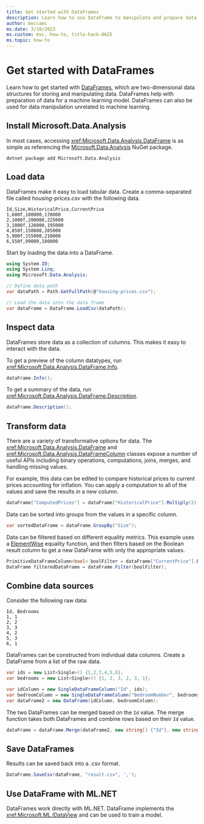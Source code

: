 ```yaml
---
title: Get started with DataFrames
description: Learn how to use DataFrame to manipulate and prepare data.
author: beccamc
ms.date: 3/10/2023
ms.custom: mvc, how-to, title-hack-0625
ms.topic: how-to
---
```


# Get started with DataFrames

Learn how to get started with [DataFrames](/dotnet/api/microsoft.data.analysis.dataframe), which are two-dimensional data structures for storing and manipulating data. DataFrames help with preparation of data for a machine learning model. DataFrames can also be used for data manipulation unrelated to machine learning.

## Install Microsoft.Data.Analysis

In most cases, accessing <xref:Microsoft.Data.Analysis.DataFrame> is as simple as referencing the [Microsoft.Data.Analysis](https://www.nuget.org/packages/Microsoft.Data.Analysis/) NuGet package.

```dotnetcli
dotnet package add Microsoft.Data.Analysis
```

## Load data

DataFrames make it easy to load tabular data. Create a comma-separated file called *housing-prices.csv* with the following data.

```text
Id,Size,HistoricalPrice,CurrentPrice
1,600f,100000,170000
2,1000f,200000,225000
3,1000f,126000,195000
4,850f,150000,205000
5,900f,155000,210000
6,550f,99000,180000
```

Start by loading the data into a DataFrame.

```csharp
using System.IO;
using System.Linq;
using Microsoft.Data.Analysis;

// Define data path
var dataPath = Path.GetFullPath(@"housing-prices.csv");

// Load the data into the data frame
var dataFrame = DataFrame.LoadCsv(dataPath);
```

## Inspect data

DataFrames store data as a collection of columns. This makes it easy to interact with the data.

To get a preview of the column datatypes, run <xref:Microsoft.Data.Analysis.DataFrame.Info>.

```csharp
dataFrame.Info();
```

To get a summary of the data, run <xref:Microsoft.Data.Analysis.DataFrame.Description>.

```csharp
dataFrame.Description();
```

## Transform data

There are a variety of transformative options for data. The <xref:Microsoft.Data.Analysis.DataFrame> and <xref:Microsoft.Data.Analysis.DataFrameColumn> classes expose a number of useful APIs including binary operations, computations, joins, merges, and handling missing values.

For example, this data can be edited to compare historical prices to current prices accounting for inflation. You can apply a computation to all of the values and save the results in a new column.

```csharp
dataFrame["ComputedPrices"] = dataFrame["HistoricalPrice"].Multiply(2);
```

Data can be sorted into groups from the values in a specific column.

```csharp
var sortedDataFrame = dataFrame.GroupBy("Size");
```

Data can be filtered based on different equality metrics. This example uses a [ElementWise](xref:Microsoft.Data.Analysis.DataFrame.ElementwiseGreaterThan``1(``0)) equality function, and then filters based on the Boolean result column to get a new DataFrame with only the appropriate values.

```csharp
PrimitiveDataFrameColumn<bool> boolFilter = dataFrame["CurrentPrice"].ElementwiseGreaterThan(200000);
DataFrame filteredDataFrame = dataFrame.Filter(boolFilter);
```

## Combine data sources

Consider the following raw data:

```text
Id, Bedrooms
1, 1
2, 2
3, 3
4, 2
5, 3
6, 1
```

DataFrames can be constructed from individual data columns. Create a DataFrame from a list of the raw data.

```csharp
var ids = new List<Single>() {1,2,3,4,5,6};
var bedrooms = new List<Single>() {1, 2, 3, 2, 3, 1};

var idColumn = new SingleDataFrameColumn("Id", ids);
var bedroomColumn = new SingleDataFrameColumn("BedroomNumber", bedrooms);
var dataFrame2 = new DataFrame(idColumn, bedroomColumn);
```

The two DataFrames can be merged based on the `Id` value. The merge function takes both DataFrames and combine rows based on their `Id` value.

```csharp
dataFrame = dataFrame.Merge(dataFrame2, new string[] {"Id"}, new string[] {"Id"});
```

## Save DataFrames

Results can be saved back into a .csv format.

```csharp
DataFrame.SaveCsv(dataFrame, "result.csv", ',');
```

## Use DataFrame with ML.NET

DataFrames work directly with ML.NET. DataFrame implements the <xref:Microsoft.ML.IDataView> and can be used to train a model.
